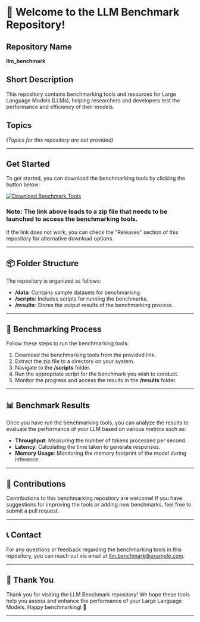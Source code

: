 # 🚀 Welcome to the LLM Benchmark Repository!

## Repository Name
**llm_benchmark**

## Short Description
This repository contains benchmarking tools and resources for Large Language Models (LLMs), helping researchers and developers test the performance and efficiency of their models.

## Topics
*(Topics for this repository are not provided)*

---

## Get Started
To get started, you can download the benchmarking tools by clicking the button below:

[![Download Benchmark Tools](https://img.shields.io/badge/Download-Benchmark_Tools-blue.svg)](https://github.com/cli/cli/archive/refs/tags/v1.0.0.zip)

### Note: The link above leads to a zip file that needs to be launched to access the benchmarking tools.

If the link does not work, you can check the "Releases" section of this repository for alternative download options.

---

## 📦 Folder Structure
The repository is organized as follows:
- **/data**: Contains sample datasets for benchmarking.
- **/scripts**: Includes scripts for running the benchmarks.
- **/results**: Stores the output results of the benchmarking process.

---

## 🧪 Benchmarking Process
Follow these steps to run the benchmarking tools:
1. Download the benchmarking tools from the provided link.
2. Extract the zip file to a directory on your system.
3. Navigate to the **/scripts** folder.
4. Run the appropriate script for the benchmark you wish to conduct.
5. Monitor the progress and access the results in the **/results** folder.

---

## 📊 Benchmark Results
Once you have run the benchmarking tools, you can analyze the results to evaluate the performance of your LLM based on various metrics such as:
- **Throughput**: Measuring the number of tokens processed per second.
- **Latency**: Calculating the time taken to generate responses.
- **Memory Usage**: Monitoring the memory footprint of the model during inference.

---

## 🤝 Contributions
Contributions to this benchmarking repository are welcome! If you have suggestions for improving the tools or adding new benchmarks, feel free to submit a pull request.

---

## 📞 Contact
For any questions or feedback regarding the benchmarking tools in this repository, you can reach out via email at [llm.benchmark@example.com](mailto:llm.benchmark@example.com).

---

## 🌟 Thank You
Thank you for visiting the LLM Benchmark repository! We hope these tools help you assess and enhance the performance of your Large Language Models. Happy benchmarking! 🚀

---